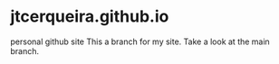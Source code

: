 # jtcerqueira.github.io
personal github site
This a branch for my site. Take a look at the main branch.
